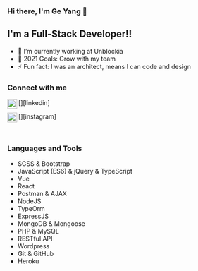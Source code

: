### Hi there, I'm Ge Yang 👋

## I'm a Full-Stack Developer!! ##

- 🌱 I’m currently working at Unblockia 
- 🥅 2021 Goals: Grow with my team
- ⚡ Fun fact: I was an architect, means I can code and design

### Connect with me ###

[<img align="left" alt="codeSTACKr | LinkedIn" width="22px" src="https://cdn.jsdelivr.net/npm/simple-icons@v3/icons/linkedin.svg" />][linkedin]



[<img align="left" alt="codeSTACKr | Instagram" width="22px" src="https://cdn.jsdelivr.net/npm/simple-icons@v3/icons/instagram.svg" />][instagram]



<br/>

### Languages and Tools ###

- SCSS & Bootstrap
- JavaScript (ES6) & jQuery & TypeScript
- Vue
- React
- Postman & AJAX
- NodeJS
- TypeOrm
- ExpressJS
- MongoDB & Mongoose
- PHP & MySQL
- RESTful API
- Wordpress
- Git & GitHub
- Heroku


